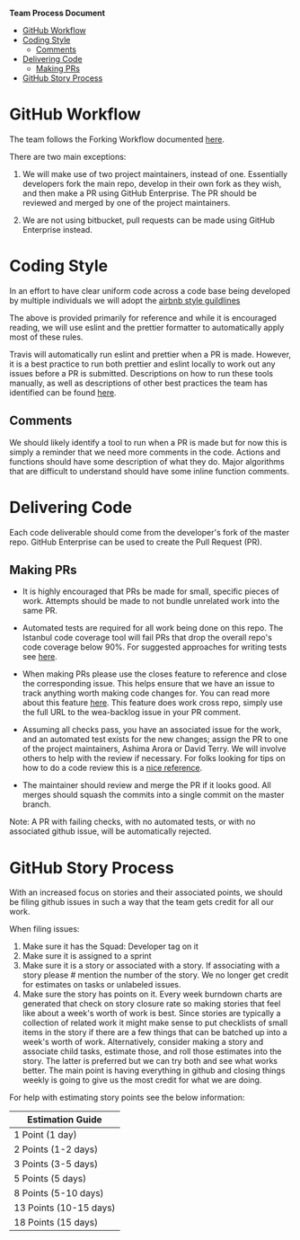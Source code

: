 <!-- START doctoc generated TOC please keep comment here to allow auto update -->
<!-- DON'T EDIT THIS SECTION, INSTEAD RE-RUN doctoc TO UPDATE -->
**Team Process Document**

- [GitHub Workflow](#github-workflow)
- [Coding Style](#coding-style)
  - [Comments](#comments)
- [Delivering Code](#delivering-code)
  - [Making PRs](#making-prs)
- [GitHub Story Process](#github-story-process)

<!-- END doctoc generated TOC please keep comment here to allow auto update -->

# GitHub Workflow

The team follows the Forking Workflow documented [here](https://www.atlassian.com/git/tutorials/comparing-workflows#forking-workflow).

There are two main exceptions:

1. We will make use of two project maintainers, instead of one. Essentially developers fork the main repo, develop in their own fork as they wish, and then make a PR using GitHub Enterprise. The PR should be reviewed and merged by one of the project maintainers.

2. We are not using bitbucket, pull requests can be made using GitHub Enterprise instead.

# Coding Style

In an effort to have clear uniform code across a code base being developed by multiple individuals we will adopt the [airbnb style guildlines](https://github.com/airbnb/javascript)

The above is provided primarily for reference and while it is encouraged reading, we will use eslint and the prettier formatter to automatically apply most of these rules.

Travis will automatically run eslint and prettier when a PR is made. However, it is a best practice to run both prettier and eslint locally to work out any issues before a PR is submitted. Descriptions on how to run these tools manually, as well as descriptions of other best practices the team has identified can be found [here](https://github.ibm.com/watson-engagement-advisor/conversation-connector/wiki/Writing-code-for-conversation-connector).

## Comments

We should likely identify a tool to run when a PR is made but for now this is simply a reminder that we need more comments in the code. Actions and functions should have some description of what they do.  Major algorithms that are difficult to understand should have some inline function comments.

# Delivering Code

Each code deliverable should come from the developer's fork of the master repo. GitHub Enterprise can be used to create the Pull Request (PR).

## Making PRs

- It is highly encouraged that PRs be made for small, specific pieces of work. Attempts should be made to not bundle unrelated work into the same PR.

- Automated tests are required for all work being done on this repo. The Istanbul code coverage tool will fail PRs that drop the overall repo's code coverage below 90%. For suggested approaches for writing tests see [here](https://github.ibm.com/watson-engagement-advisor/conversation-connector/wiki/Writing-Test-Code).

- When making PRs please use the closes feature to reference and close the corresponding issue.  This helps ensure that we have an issue to track anything worth making code changes for.  You can read more about this feature [here](https://help.github.com/articles/closing-issues-via-commit-messages/). This feature does work cross repo, simply use the full URL to the wea-backlog issue in your PR comment.

- Assuming all checks pass, you have an associated issue for the work, and an automated test exists for the new changes; assign the PR to one of the project maintainers, Ashima Arora or David Terry. We will involve others to help with the review if necessary. For folks looking for tips on how to do a code review this is a [nice reference](https://ralbz001189.raleigh.ibm.com/qse/QSE.nsf/html/code_review_checklist.html).

- The maintainer should review and merge the PR if it looks good. All merges should squash the commits into a single commit on the master branch.

Note: A PR with failing checks, with no automated tests, or with no associated github issue, will be automatically rejected.

# GitHub Story Process

With an increased focus on stories and their associated points, we should be filing github issues in such a way that the team gets credit for all our work. 

When filing issues:

1. Make sure it has the Squad: Developer tag on it
2. Make sure it is assigned to a sprint
3. Make sure it is a story or associated with a story. If associating with a story please # mention the number of the story. We no longer get credit for estimates on tasks or unlabeled issues.
4. Make sure the story has points on it.  Every week burndown charts are generated that check on story closure rate so making stories that feel like about a week's worth of work is best. Since stories are typically a collection of related work it might make sense to put checklists of small items in the story if there are a few things that can be batched up into a week's worth of work.  Alternatively, consider making a story and associate child tasks, estimate those, and roll those estimates into the story. The latter is preferred but we can try both and see what works better.  The main point is having everything in github and closing things weekly is going to give us the most credit for what we are doing.

For help with estimating story points see the below information: 

| Estimation Guide  |
| ------------- |
| 1 Point (1 day) |
| 2 Points (1-2 days) |
| 3 Points (3-5 days) |
| 5 Points (5 days) |
| 8 Points (5-10 days) |
| 13 Points (10-15 days) |
| 18 Points (15 days) |
